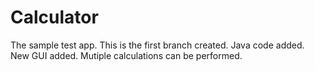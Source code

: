 # Calculator
  The sample test app.
  This is the first branch created.
  Java code added.
  New GUI added.
  Mutiple calculations can be performed.
